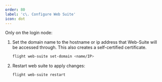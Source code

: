```yaml
---
order: 80
label: 'c\. Configure Web Suite'
icon: dot
---
```


Only on the login node:

1. Set the domain name to the hostname or ip address that Web-Suite will be accessed through. This also creates a self-certified certificate.
    ```bash
    flight web-suite set-domain <name/IP>
    ```

2. Restart web suite to apply changes:
    ```bash
    flight web-suite restart
    ```

